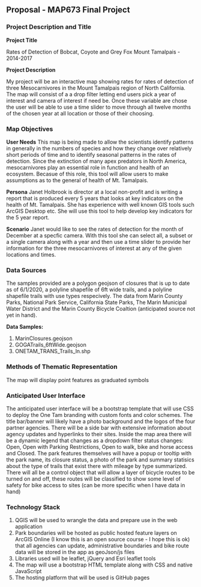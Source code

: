 ## Proposal - MAP673 Final Project
### Project Description and Title

**Project Title**

Rates of Detection of Bobcat, Coyote and Grey Fox Mount Tamalpais - 2014-2017

**Project Description**

My project will be an interactive map showing rates for rates of detection of three Mesocarnivores in the Mount Tamalpais region of North California. The map will consist of a a drop filter letting end users pick a year of interest and camera of interest if need be. Once these variable are chose the user will be able to use a time slider to move through all twelve months of the chosen year at all location or those of their choosing. 

### Map Objectives

**User Needs** This map is being made to allow the scientists identify patterns in generally in the numbers of species and how they change over relatively short periods of time and to identify seasonal patterns in the rates of detection. Since the extinction of many apex predators in North America, mesocarnivores play an essential role in function and health of an ecosystem. Becasue of this role,  this tool will allow users to make assumptions as to the general of health of Mt. Tamalpais.

**Persona** Janet Holbrook is director at a local non-profit and is writing a report that is produced every 5 years that looks at key indicators on the health of Mt. Tamalpais. She has experience with well known GIS tools such ArcGIS Desktop etc. She will use this tool to help develop key indicators for the 5 year report.

**Scenario** Janet would like to see the rates of detection for the month of December at a specfic camera. With this tool she can select all, a subset or a single camera along with a year and then use a time slider to provide her information for the three mesocarnivores of interest at any of the given locations and times.


### Data Sources

The samples provided are a polygon geojson of closures that is up to date as of 6/1/2020, a polyline shapefile of 6ft wide trails, and a polyline shapefile trails with use types respecively. The data from Marin County Parks, National Park Service, California State Parks, The Marin Municipal Water District and the Marin County Bicycle Coaltion (anticipated source not yet in hand).

**Data Samples:**
1. MarinClosures.geojson
2. GOGATrails_6ftWide.geojson
3. ONETAM_TRANS_Trails_ln.shp

### Methods of Thematic Representation

The map will display point features as graduated symbols

### Anticipated User Interface

The anticipated user interface will be a bootstrap template that will use CSS to deploy the One Tam branding with custom fonts and color schemes. The title bar/banner will likely have a photo background and the logos of the four partner agencies. There will be a side bar with extensive information about agency updates and hyperlinks to their sites. Inside the map area there will be a dynamic legend that changes as a dropdown filter status changes: Open, Open with Parking Restrictions, Open to walk, bike and horse access and Closed. The park features themselves will have a popup or tooltip with the park name, its closure status, a photo of the park and summary statisics about the type of trails that exist there with mileage by type summarized. There will all be a control object that will allow a layer of bicycle routes to be turned on and off, these routes will be classified to show some level of safety for bike access to sites (can be more specific when I have data in hand)

### Technology Stack

1. QGIS will be used to wrangle the data and prepare use in the web application
2. Park boundaries will be hosted as public hosted feature layers on ArcGIS Online (I know this is an open source course - I hope this is ok) that all agencies can update, administrative boundaries and bike route data will be stored in the app as geoJson/js files
3. Libraries used will be leaflet, jQuery and Esri leaflet tools 
4. The map will use a bootstrap HTML template along with CSS and native JavaScript
5. The hosting platform that will be used is GitHub pages












